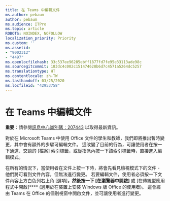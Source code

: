 ```yaml
---
title: 在 Teams 中編輯文件
ms.author: pebaum
author: pebaum
ms.audience: ITPro
ms.topic: article
ROBOTS: NOINDEX, NOFOLLOW
localization_priority: Priority
ms.custom: ''
ms.assetid:
- "9002312"
- "4497"
ms.openlocfilehash: 33c537ee96285ebff1877fd7fe95e33113ade98c
ms.sourcegitcommit: 183dc4c002c151474628b6d7c4571a5264dc5257
ms.translationtype: HT
ms.contentlocale: zh-TW
ms.lasthandoff: 03/25/2020
ms.locfileid: "42953758"
---
```

# <a name="editing-documents-in-teams"></a>在 Teams 中編輯文件

**重要**：請參閱[訊息中心識別碼：207443](https://admin.microsoft.com/Adminportal/Home?source=applauncher#MessageCenter?id=MC207443) 以取得最新資訊。 

對於在 Microsoft Teams 中使用 Office 文件的學生和教師，我們即將推出暫時變更，其中會有額外的步驟可編輯文件。 這改變了目前的行為，可讓使用者在按一下通道、交談的 [檔案] 索引標籤，或從指派內按一下該索引標籤時，直接進入編輯模式。

在所有的情況下，當使用者在文件上按一下時，將會先看見檢視模式下的文件 - 他們將可看到文件內容，但無法進行變更。 若要編輯文件，使用者必須按一下文件內容上方白色列右上角 [選項]****，然後按一下 [在瀏覽器中開啟]**** 或 [在傳統型應用程式中開啟]**** (適用於在裝置上安裝 Windows 版 Office 的使用者)。 這會經由 Teams 在 Office 的個別視窗中開啟文件，並可讓使用者進行變更。

